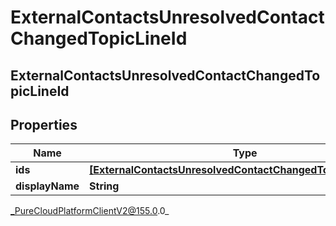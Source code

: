# ExternalContactsUnresolvedContactChangedTopicLineId

## ExternalContactsUnresolvedContactChangedTopicLineId

## Properties

|Name | Type | Description | Notes|
|------------ | ------------- | ------------- | -------------|
| **ids** | [**[ExternalContactsUnresolvedContactChangedTopicLineUserId]**](ExternalContactsUnresolvedContactChangedTopicLineUserId) |  | [optional] |
| **displayName** | **String** |  | [optional] |



_PureCloudPlatformClientV2@155.0.0_
